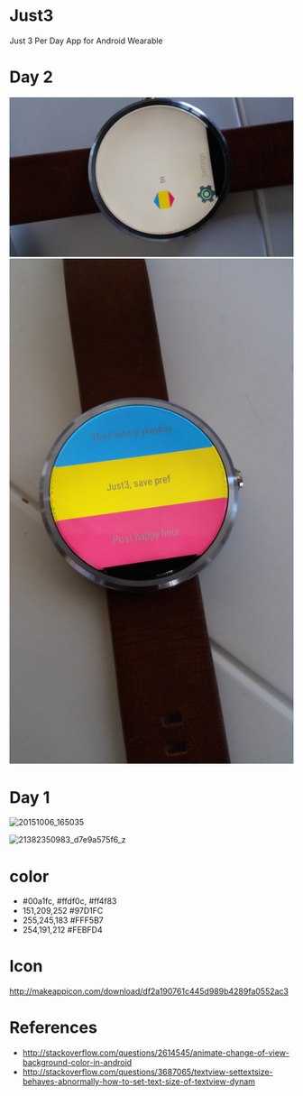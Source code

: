 # Just3
Just 3 Per Day App for Android Wearable

# Day 2
![icon](https://raw.githubusercontent.com/tonytamsf/Just3/81c1f9569b0cc20eea0382879d6e66e6de337d86/CHANGELOG/images/20151012_164832.jpg)
![tri band](https://raw.githubusercontent.com/tonytamsf/Just3/2bb74a3989209cd3e193e902aaa08ec08f74a1f2/CHANGELOG/images/20151012_160037.jpg)

# Day 1
![20151006_165035](https://cloud.githubusercontent.com/assets/149837/10325954/ac0ed130-6c4a-11e5-913f-d9443f39094e.jpg)

![21382350983_d7e9a575f6_z](https://cloud.githubusercontent.com/assets/149837/10323202/4e850642-6c36-11e5-86da-0857d212bc15.jpg)

# color
- #00a1fc, #ffdf0c, #ff4f83
- 151,209,252 #97D1FC
- 255,245,183 #FFF5B7
- 254,191,212 #FEBFD4

# Icon
http://makeappicon.com/download/df2a190761c445d989b4289fa0552ac3

# References
- http://stackoverflow.com/questions/2614545/animate-change-of-view-background-color-in-android
- http://stackoverflow.com/questions/3687065/textview-settextsize-behaves-abnormally-how-to-set-text-size-of-textview-dynam
